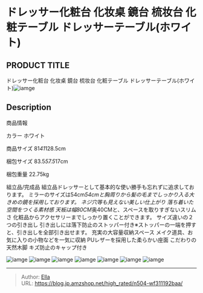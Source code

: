 # ドレッサー化粧台 化妆桌 鏡台 梳妆台 化粧テーブル ドレッサーテーブル(ホワイト)


## PRODUCT TITLE 

ドレッサー化粧台 化妆桌 鏡台 梳妆台 化粧テーブル ドレッサーテーブル(ホワイト)![iamge](https://b2bfiles1.gigab2b.cn/image/wkseller/1157/20231009_7149e6e45ba13db38ea2020050728ec7.jpg)

## Description

商品情報




カラー
ホワイト


商品サイズ
81*41*128.5cm


梱包サイズ
83.5*57.5*17cm


梱包重量
22.75kg


組立品/完成品
組立品ドレッサーとして基本的な使い勝手も忘れずに追求しております。 ミラーのサイズは54cm*54cmと胸周りから髪の毛までしっかり入る大きめの鏡を採用しております。
ネジ穴等も見えない美しい仕上がり 落ち着いた空間をつくる素材感
天板は幅80CM*奥40CMと、スペースを取りすぎないスリムさ 化粧品からアクセサリーまでしっかり置くことができます。
サイズ違いの２つの引き出し 引き出しには落下防止のストッパー付き※ストッパーの一端を押すと、引き出しを全部引き出せます。
充実の大容量収納スペース メイク道具、お気に入りの小物などを一気に収納
PUレザーを採用した柔らかい座面 こだわりの天然木脚 キズ防止のキャップ付き




![iamge](https://b2bfiles1.gigab2b.cn/image/wkseller/1157/20210920_43c41c68fd868b1c66369efc02d7c52e.jpg)
![iamge](https://b2bfiles1.gigab2b.cn/image/wkseller/1157/20210920_09ce71662a735c560c9bdfd92695529e.jpg)
![iamge](https://b2bfiles1.gigab2b.cn/image/wkseller/1157/20210920_c386661fc2798de8809fc9ef0e538bd7.jpg)
![iamge](https://b2bfiles1.gigab2b.cn/image/wkseller/1157/20210920_874ef522ca34186dff8fa6c64acd339a.jpg)
![iamge](https://b2bfiles1.gigab2b.cn/image/wkseller/1157/20231009_cb807dc3c30b72e9294c059d5a4b7817.jpg)
![iamge](https://b2bfiles1.gigab2b.cn/image/wkseller/1157/20210920_db0c9e9780f7b0e1109efedc44249f36.jpg)
![iamge](https://b2bfiles1.gigab2b.cn/image/wkseller/1157/20220204_0f3448d36860356c3ec30204a5bc20e1.jpg)


---

> Author: [Ella](https://blog.jp.amzshop.net/)  
> URL: https://blog.jp.amzshop.net/high_rated/n504-wf311192baa/  

